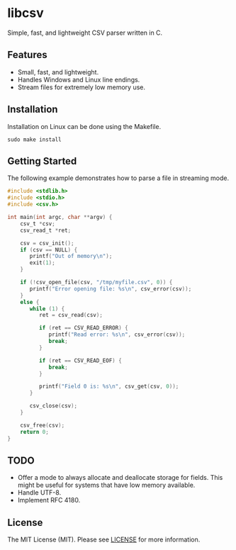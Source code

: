 # libcsv

Simple, fast, and lightweight CSV parser written in C.

## Features

* Small, fast, and lightweight.
* Handles Windows and Linux line endings.
* Stream files for extremely low memory use.

## Installation

Installation on Linux can be done using the Makefile.
```
sudo make install
```

## Getting Started

The following example demonstrates how to parse a file in streaming mode.

```c
#include <stdlib.h>
#include <stdio.h>
#include <csv.h>

int main(int argc, char **argv) {
    csv_t *csv;
    csv_read_t *ret;

    csv = csv_init();
    if (csv == NULL) {
       printf("Out of memory\n");
       exit(1);
    }

    if (!csv_open_file(csv, "/tmp/myfile.csv", 0)) {
       printf("Error opening file: %s\n", csv_error(csv));
    }
    else {
       while (1) {
          ret = csv_read(csv);

          if (ret == CSV_READ_ERROR) {
             printf("Read error: %s\n", csv_error(csv));
             break;
          }

          if (ret == CSV_READ_EOF) {
             break;
          }

          printf("Field 0 is: %s\n", csv_get(csv, 0));
       }

       csv_close(csv);
    }

    csv_free(csv);
    return 0;
}
```

## TODO

* Offer a mode to always allocate and deallocate storage for fields. This might be useful for systems that have low memory available.
* Handle UTF-8.
* Implement RFC 4180.

## License

The MIT License (MIT). Please see [LICENSE](LICENSE) for more information.
